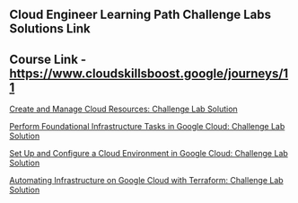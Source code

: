## Cloud Engineer Learning Path Challenge Labs Solutions Link
## Course Link - https://www.cloudskillsboost.google/journeys/11

[Create and Manage Cloud Resources: Challenge Lab Solution](https://www.cloudskillsboost.google/focuses/10258?parent=catalog)

[Perform Foundational Infrastructure Tasks in Google Cloud: Challenge Lab Solution](https://www.cloudskillsboost.google/focuses/10379?parent=catalog)

[Set Up and Configure a Cloud Environment in Google Cloud: Challenge Lab Solution](https://www.cloudskillsboost.google/focuses/10603?parent=catalog)

[Automating Infrastructure on Google Cloud with Terraform: Challenge Lab Solution](https://www.cloudskillsboost.google/focuses/42740?parent=catalog)